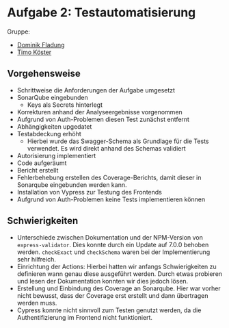 # Aufgabe 2: Testautomatisierung

Gruppe: 

- [Dominik Fladung](https://github.com/dominikfladung)
- [Timo Köster](https://github.com/TimoKoester)

## Vorgehensweise

- Schrittweise die Anforderungen der Aufgabe umgesetzt
- SonarQube eingebunden
  - Keys als Secrets hinterlegt
- Korrekturen anhand der Analyseergebnisse vorgenommen
- Aufgrund von Auth-Problemen diesen Test zunächst entfernt
- Abhängigkeiten upgedatet
- Testabdeckung erhöht
  - Hierbei wurde das Swagger-Schema als Grundlage für die Tests verwendet. Es wird direkt anhand des Schemas validiert
- Autorisierung implementiert
- Code aufgeräumt
- Bericht erstellt
- Fehlerbehebung erstellen des Coverage-Berichts, damit dieser in Sonarqube eingebunden werden kann. 
- Installation von Vypress zur Testung des Frontends
- Aufgrund von Auth-Problemen keine Tests implementieren können

## Schwierigkeiten

- Unterschiede zwischen Dokumentation und der NPM-Version von `express-validator`. Dies konnte durch ein Update auf 7.0.0 behoben werden. `checkExact` und `checkSchema` waren bei der Implementierung sehr hilfreich.
- Einrichtung der Actions: Hierbei hatten wir anfangs Schwierigkeiten zu definieren wann genau diese ausgeführt werden. Durch etwas probieren und lesen der Dokumentation konnten wir dies jedoch lösen.
- Erstellung und Einbindung des Coverage an Sonarqube. Hier war vorher nicht bewusst, dass der Coverage erst erstellt und dann übertragen werden muss. 
- Cypress konnte nicht sinnvoll zum Testen genutzt werden, da die Authentifizierung im Frontend nicht funktioniert. 
